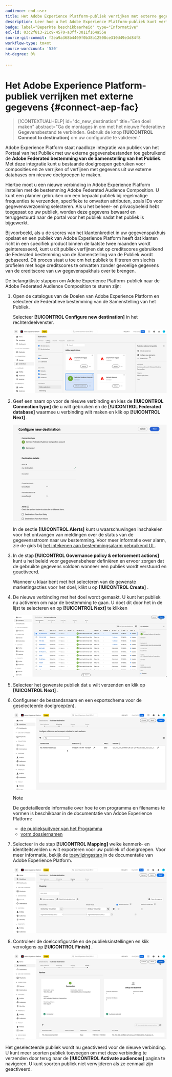 ```yaml
---
audience: end-user
title: Het Adobe Experience Platform-publiek verrijken met externe gegevens
description: Leer hoe u het Adobe Experience Platform-publiek kunt verfijnen en verrijken met gegevens uit uw gefedereerde databases met behulp van de gefedereerde compositiebestemming van het publiek.
badge: label="Beperkte beschikbaarheid" type="Informative"
exl-id: 03c2f813-21c9-4570-a3ff-3011f164a55e
source-git-commit: f2ea9a368b4409f0b38b12508ce310d49e3d84f8
workflow-type: tm+mt
source-wordcount: '530'
ht-degree: 0%

---
```


# Het Adobe Experience Platform-publiek verrijken met externe gegevens {#connect-aep-fac}

>[!CONTEXTUALHELP]
>id="dc_new_destination"
>title="Een doel maken"
>abstract="Ga de montages in om met het nieuwe Federatieve Gegevensbestand te verbinden. Gebruik de knop **[!UICONTROL Connect to destination]** om uw configuratie te valideren."

Adobe Experience Platform staat naadloze integratie van publiek van het Portaal van het Publiek met uw externe gegevensbestanden toe gebruikend de **Adobe Federated bestemming van de Samenstelling van het Publiek**. Met deze integratie kunt u bestaande doelgroepen gebruiken voor composities en ze verrijken of verfijnen met gegevens uit uw externe databases om nieuwe doelgroepen te maken.

Hiertoe moet u een nieuwe verbinding in Adobe Experience Platform instellen met de bestemming Adobe Federated Audience Composition. U kunt een planner gebruiken om een bepaald publiek bij regelmatige frequenties te verzenden, specifieke te omvatten attributen, zoals IDs voor gegevensverzoening selecteren. Als u het beheer- en privacybeleid hebt toegepast op uw publiek, worden deze gegevens bewaard en teruggestuurd naar de portal voor het publiek nadat het publiek is bijgewerkt.

Bijvoorbeeld, als u de scores van het klantenkrediet in uw gegevenspakhuis opslaat en een publiek van Adobe Experience Platform heeft dat klanten richt in een specifiek product binnen de laatste twee maanden wordt geinteresseerd, kunt u dit publiek verfijnen dat op creditscores gebruikend de Federated bestemming van de Samenstelling van de Publiek wordt gebaseerd. Dit proces staat u toe om het publiek te filtreren om slechts profielen met hoge creditscores te omvatten zonder gevoelige gegevens van de creditscore van uw gegevenspakhuis over te brengen.

De belangrijkste stappen om Adobe Experience Platform-publiek naar de Adobe Federated Audience Composition te sturen zijn:

1. Open de catalogus van de Doelen van Adobe Experience Platform en selecteer de Federatieve bestemming van de Samenstelling van het Publiek.

   Selecteer **[!UICONTROL Configure new destination]** in het rechterdeelvenster.

   ![](assets/destination-new.png)

1. Geef een naam op voor de nieuwe verbinding en kies de **[!UICONTROL Connection type]** die u wilt gebruiken en de **[!UICONTROL Federated database]** waarmee u verbinding wilt maken en klik op **[!UICONTROL Next]** .

   ![](assets/destination-configure.png)

   In de sectie **[!UICONTROL Alerts]** kunt u waarschuwingen inschakelen voor het ontvangen van meldingen over de status van de gegevensstroom naar uw bestemming. Voor meer informatie over alarm, zie de gids bij [ het intekenen aan bestemmingsalarm gebruikend UI ](https://experienceleague.adobe.com/en/docs/experience-platform/destinations/ui/alerts).

1. In de stap **[!UICONTROL Governance policy & enforcement actions]** kunt u het beleid voor gegevensbeheer definiëren en ervoor zorgen dat de gebruikte gegevens voldoen wanneer een publiek wordt verstuurd en geactiveerd.

   Wanneer u klaar bent met het selecteren van de gewenste marketingacties voor het doel, klikt u op **[!UICONTROL Create]** .

1. De nieuwe verbinding met het doel wordt gemaakt. U kunt het publiek nu activeren om naar de bestemming te gaan. U doet dit door het in de lijst te selecteren en op **[!UICONTROL Next]** te klikken

   ![](assets/destination-activate.png)

1. Selecteer het gewenste publiek dat u wilt verzenden en klik op **[!UICONTROL Next]** .

1. Configureer de bestandsnaam en een exportschema voor de geselecteerde doelgroep(en).

   ![](assets/destination-schedule.png)

   >[!NOTE]
   >
   >De gedetailleerde informatie over hoe te om programma en filenames te vormen is beschikbaar in de documentatie van Adobe Experience Platform:
   >* [ de publieksuitvoer van het Programma ](https://experienceleague.adobe.com/en/docs/experience-platform/destinations/ui/activate/activate-batch-profile-destinations#scheduling)
   >* [ vorm dossiernamen ](https://experienceleague.adobe.com/en/docs/experience-platform/destinations/ui/activate/activate-batch-profile-destinations#configure-file-names)

1. Selecteer in de stap **[!UICONTROL Mapping]** welke kenmerk- en identiteitsvelden u wilt exporteren voor uw publiek of doelgroepen. Voor meer informatie, bekijk de [ toewijzingsstap ](https://experienceleague.adobe.com/en/docs/experience-platform/destinations/ui/activate/activate-batch-profile-destinations#mapping) in de documentatie van Adobe Experience Platform.

   ![](assets/destination-attributes.png)

1. Controleer de doelconfiguratie en de publieksinstellingen en klik vervolgens op **[!UICONTROL Finish]** .

   ![](assets/destination-review.png)

Het geselecteerde publiek wordt nu geactiveerd voor de nieuwe verbinding. U kunt meer soorten publiek toevoegen om met deze verbinding te verzenden door terug naar de **[!UICONTROL Activate audiences]** pagina te navigeren. U kunt soorten publiek niet verwijderen als ze eenmaal zijn geactiveerd.
